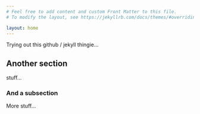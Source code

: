 ```yaml
---
# Feel free to add content and custom Front Matter to this file.
# To modify the layout, see https://jekyllrb.com/docs/themes/#overriding-theme-defaults

layout: home
---
```

Trying out this github / jekyll thingie...
## Another section
stuff...

### And a subsection
More stuff...
